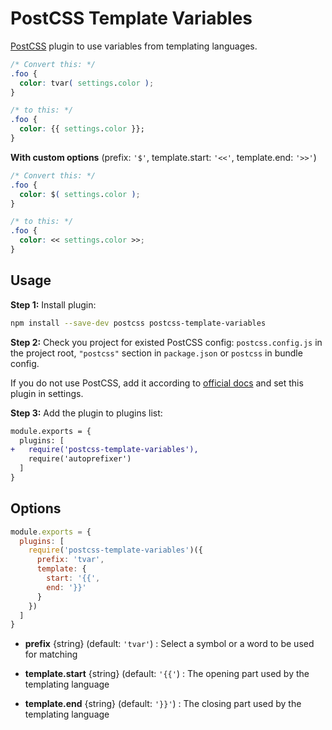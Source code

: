 # PostCSS Template Variables

[PostCSS] plugin to use variables from templating languages.

[PostCSS]: https://github.com/postcss/postcss

```css
/* Convert this: */
.foo {
  color: tvar( settings.color );
}

/* to this: */
.foo {
  color: {{ settings.color }};
}
```

**With custom options** (prefix: `'$'`, template.start: `'<<'`, template.end: `'>>'`)
```css
/* Convert this: */
.foo {
  color: $( settings.color );
}

/* to this: */
.foo {
  color: << settings.color >>;
}
```

## Usage

**Step 1:** Install plugin:

```sh
npm install --save-dev postcss postcss-template-variables
```

**Step 2:** Check you project for existed PostCSS config: `postcss.config.js`
in the project root, `"postcss"` section in `package.json`
or `postcss` in bundle config.

If you do not use PostCSS, add it according to [official docs]
and set this plugin in settings.

**Step 3:** Add the plugin to plugins list:

```diff
module.exports = {
  plugins: [
+   require('postcss-template-variables'),
    require('autoprefixer')
  ]
}
```

[official docs]: https://github.com/postcss/postcss#usage

## Options

```js
module.exports = {
  plugins: [
    require('postcss-template-variables')({
      prefix: 'tvar',
      template: {
        start: '{{',
        end: '}}'
      }
    })
  ]
}
```

- **prefix** {string} (default: `'tvar'`) : Select a symbol or a word to be used for matching

- **template.start** {string} (default: `'{{'`) : The opening part used by the templating language

- **template.end** {string} (default: `'}}'`) : The closing part used by the templating language